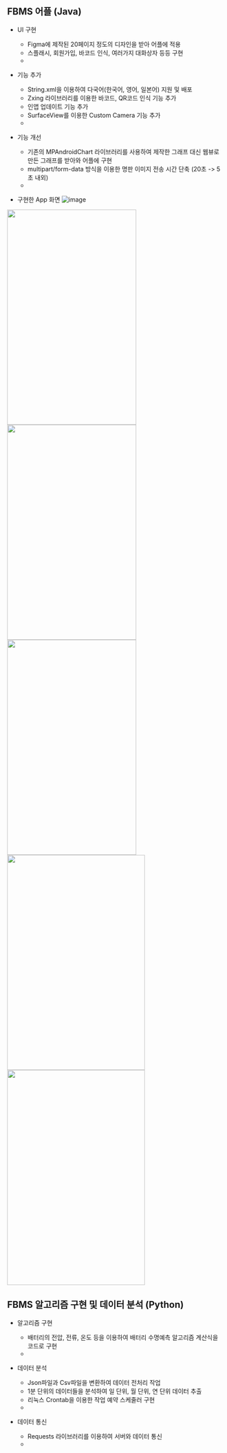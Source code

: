 ## FBMS 어플 (Java)
* UI 구현
  * Figma에 제작된 20페이지 정도의 디자인을 받아 어플에 적용
  * 스플래시, 회원가입, 바코드 인식, 여러가지 대화상자 등등 구현
  *

* 기능 추가
  * String.xml을 이용하여 다국어(한국어, 영어, 일본어) 지원 및 배포
  * Zxing 라이브러리를 이용한 바코드, QR코드 인식 기능 추가
  * 인앱 업데이트 기능 추가 
  * SurfaceView를 이용한 Custom Camera 기능 추가 
  * 

* 기능 개선
  * 기존의 MPAndroidChart 라이브러리를 사용하여 제작한 그래프 대신 웹뷰로 만든 그래프를 받아와 어플에 구현 
  * multipart/form-data 방식을 이용한 명판 이미지 전송 시간 단축 (20초 -> 5초 내외)
  * 
  
* 구현한 App 화면
![image]()


<img src="https://user-images.githubusercontent.com/50148363/185748662-cfee99e9-6e75-44b7-a438-ae91731a0b69.png" width="300" height="500"/>    <img src="https://user-images.githubusercontent.com/50148363/185748728-a24d1838-7917-4bbe-b654-10faa7ebfc64.png" width="300" height="500"/>    <img src="https://user-images.githubusercontent.com/50148363/185747683-f33214ef-c4c8-467a-91a8-98e66a922a58.png" width="300" height="500"/>    <img src="https://user-images.githubusercontent.com/50148363/185748052-f49c0fef-30d4-48ea-8d0d-fb5a9eacf131.png" width="320" height="500"/>    <img src="https://user-images.githubusercontent.com/50148363/185748793-8de2fc98-282c-4480-80ed-36e511e44186.png" width="320" height="500"/>


## FBMS 알고리즘 구현 및 데이터 분석 (Python)
* 알고리즘 구현 
  * 배터리의 전압, 전류, 온도 등을 이용하여 배터리 수명예측 알고리즘 계산식을 코드로 구현  
  * 

* 데이터 분석
  *  Json파일과 Csv파일을 변환하여 데이터 전처리 작업
  *  1분 단위의 데이터들을 분석하여 일 단위, 월 단위, 연 단위 데이터 추출
  *  리눅스 Crontab을 이용한 작업 예약 스케줄러 구현
  *  

* 데이터 통신
  * Requests 라이브러리를 이용하여 서버와 데이터 통신
  * 
